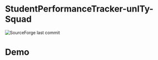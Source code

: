 # StudentPerformanceTracker-unITy-Squad
![SourceForge last commit](https://img.shields.io/sourceforge/last-commit/StudentPerformanceTracker)
# Demo
